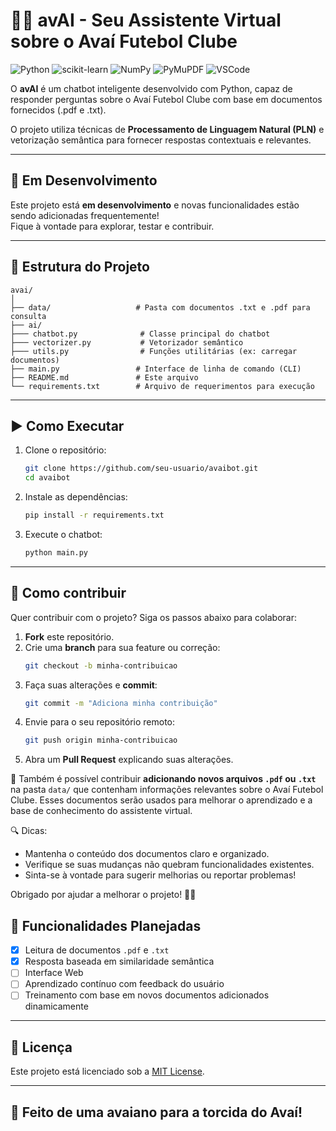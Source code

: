 
# 🤖🦁 avAI - Seu Assistente Virtual sobre o Avaí Futebol Clube
![Python](https://img.shields.io/badge/Python-3.10-blue?logo=python)
![scikit-learn](https://img.shields.io/badge/scikit--learn-1.4-orange?logo=scikit-learn)
![NumPy](https://img.shields.io/badge/Numpy-1.24-blue?logo=numpy)
![PyMuPDF](https://img.shields.io/badge/PyMuPDF-1.23-lightgrey?logo=adobe-acrobat-reader)
![VSCode](https://img.shields.io/badge/Code-VSCode-blue?logo=visualstudiocode)

O **avAI** é um chatbot inteligente desenvolvido com Python, capaz de responder perguntas sobre o Avaí Futebol Clube com base em documentos fornecidos (.pdf e .txt). 

O projeto utiliza técnicas de **Processamento de Linguagem Natural (PLN)** e vetorização semântica para fornecer respostas contextuais e relevantes.

---

## 🚧 Em Desenvolvimento

Este projeto está **em desenvolvimento** e novas funcionalidades estão sendo adicionadas frequentemente!  
Fique à vontade para explorar, testar e contribuir.

---

## 📂 Estrutura do Projeto

```
avai/
│
├── data/                   # Pasta com documentos .txt e .pdf para consulta
├── ai/
├─── chatbot.py              # Classe principal do chatbot
├─── vectorizer.py           # Vetorizador semântico
├─── utils.py                # Funções utilitárias (ex: carregar documentos)
├── main.py                 # Interface de linha de comando (CLI)
├── README.md               # Este arquivo
└── requirements.txt        # Arquivo de requerimentos para execução
```

---

## ▶️ Como Executar

1. Clone o repositório:
   ```bash
   git clone https://github.com/seu-usuario/avaibot.git
   cd avaibot
   ```

2. Instale as dependências:
   ```bash
   pip install -r requirements.txt
   ```

3. Execute o chatbot:
   ```bash
   python main.py
   ```

---

## 🤝 Como contribuir

Quer contribuir com o projeto? Siga os passos abaixo para colaborar:

1. **Fork** este repositório.
2. Crie uma **branch** para sua feature ou correção:  
   ```bash
   git checkout -b minha-contribuicao
   ```
3. Faça suas alterações e **commit**:
   ```bash
   git commit -m "Adiciona minha contribuição"
   ```
4. Envie para o seu repositório remoto:
   ```bash
   git push origin minha-contribuicao
   ```
5. Abra um **Pull Request** explicando suas alterações.

📄 Também é possível contribuir **adicionando novos arquivos `.pdf` ou `.txt`** na pasta `data/` que contenham informações relevantes sobre o Avaí Futebol Clube. Esses documentos serão usados para melhorar o aprendizado e a base de conhecimento do assistente virtual.

🔍 Dicas:
- Mantenha o conteúdo dos documentos claro e organizado.
- Verifique se suas mudanças não quebram funcionalidades existentes.
- Sinta-se à vontade para sugerir melhorias ou reportar problemas!

Obrigado por ajudar a melhorar o projeto! 💙🦁

## 📌 Funcionalidades Planejadas

- [x] Leitura de documentos `.pdf` e `.txt`
- [x] Resposta baseada em similaridade semântica
- [ ] Interface Web
- [ ] Aprendizado contínuo com feedback do usuário
- [ ] Treinamento com base em novos documentos adicionados dinamicamente

---

## 📄 Licença

Este projeto está licenciado sob a [MIT License](LICENSE).

---

## 💙 Feito de uma avaiano para a torcida do Avaí!
